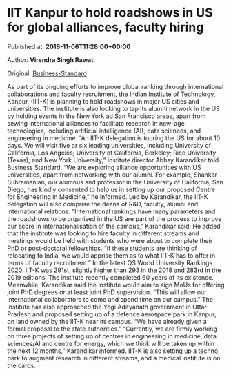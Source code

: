 
# IIT Kanpur to hold roadshows in US for global alliances, faculty hiring

Published at: **2019-11-06T11:28:00+00:00**

Author: **Virendra Singh Rawat**

Original: [Business-Standard](https://www.business-standard.com/article/education/iit-kanpur-to-hold-roadshows-in-us-for-global-alliances-faculty-hiring-119110601191_1.html)

As part of its ongoing efforts to improve global ranking through international collaborations and faculty recruitment, the Indian Institute of Technology, Kanpur, (IIT-K) is planning to hold roadshows in major US cities and universities.
The institute is also looking to tap its alumni network in the US by holding events in the New York ad San Francisco areas, apart from sewing international alliances to facilitate research in new-age technologies, including artificial intelligence (AI), data sciences, and engineering in medicine.
“An IIT-K delegation is touring the US for about 10 days. We will visit five or six leading universities, including University of California, Los Angeles; University of California, Berkeley; Rice University (Texas); and New York University,” institute director Abhay Karandikar told Business Standard.
“We are exploring alliance opportunities with US universities, apart from networking with our alumni. For example, Shankar Subramanian, our alumnus and professor in the University of California, San Diego, has kindly consented to help us in setting up our proposed Centre for Engineering in Medicine,” he informed.
Led by Karandikar, the IIT-K delegation will also comprise the deans of R&D, faculty, alumni and international relations.
“International rankings have many parameters and the roadshows to be organised in the US are part of the process to improve our score in internationalisation of the campus,” Karandikar said.
He added that the institute was looking to hire faculty in different streams and meetings would be held with students who were about to complete their PhD or post-doctoral fellowships. “If these students are thinking of relocating to India, we would apprise them as to what IIT-K has to offer in terms of faculty recruitment.”
In the latest QS World University Rankings 2020, IIT-K was 291st, slightly higher than 293 in the 2018 and 283rd in the 2019 editions. The institute recently completed 60 years of its existence.
Meanwhile, Karandikar said the institute would aim to sign MoUs for offering joint PhD degrees or at least joint PhD supervision. “This will allow our international collaborators to come and spend time on our campus.”
The institute has also approached the Yogi Adityanath government in Uttar Pradesh and proposed setting up of a defence aerospace park in Kanpur, on land owned by the IIT-K near its campus. “We have already given a formal proposal to the state authorities.”
“Currently, we are firmly working on three projects of setting up of centres in engineering in medicine, data sciences/AI and centre for energy, which we think will be taken up within the next 12 months,” Karandikar informed.
IIT-K is also setting up a techno park to augment research in different streams, and a medical institute is on the cards.
